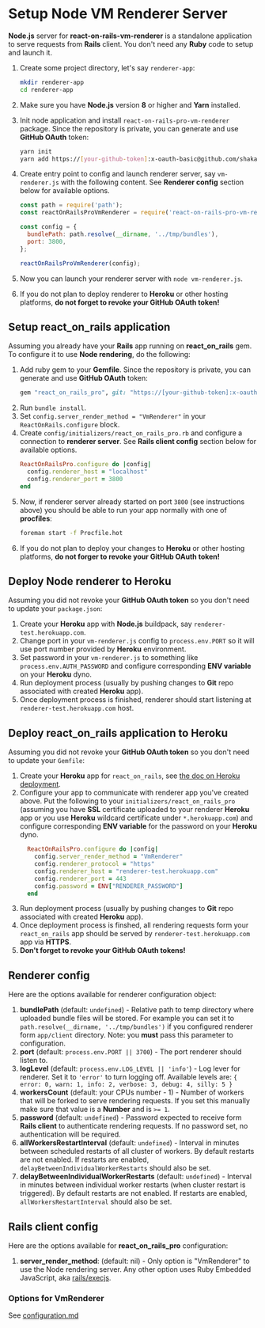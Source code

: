 # Setup Node VM Renderer Server

**Node.js** server for **react-on-rails-vm-renderer** is a standalone application to serve requests from **Rails** client. You don't need any **Ruby** code to setup and launch it.

1. Create some project directory, let's say `renderer-app`:
   ```sh
   mkdir renderer-app
   cd renderer-app
   ```
2. Make sure you have **Node.js** version **8** or higher and **Yarn** installed.
3. Init node application and install `react-on-rails-pro-vm-renderer` package. Since the repository is private, you can generate and use **GitHub OAuth** token:
   ```sh
   yarn init
   yarn add https://[your-github-token]:x-oauth-basic@github.com/shakacode/react_on_rails_pro.git
   ```
4. Create entry point to config and launch renderer server, say `vm-renderer.js` with the following content. See **Renderer config** section below for available options.

   ```javascript
   const path = require('path');
   const reactOnRailsProVmRenderer = require('react-on-rails-pro-vm-renderer');

   const config = {
     bundlePath: path.resolve(__dirname, '../tmp/bundles'),
     port: 3800,
   };

   reactOnRailsProVmRenderer(config);
   ```
5. Now you can launch your renderer server with `node vm-renderer.js`.
6. If you do not plan to deploy renderer to **Heroku** or other hosting platforms, **do not forget to revoke your GitHub OAuth token!**

## Setup react_on_rails application

Assuming you already have your **Rails** app running on **react_on_rails** gem. To configure it to use **Node rendering**, do the following:

1. Add ruby gem to your **Gemfile**. Since the repository is private, you can generate and use **GitHub OAuth** token:
   ```ruby
   gem "react_on_rails_pro", git: "https://[your-github-token]:x-oauth-basic@github.com/shakacode/react_on_rails-pro.git"
   ```
2. Run `bundle install`.
3. Set `config.server_render_method = "VmRenderer"` in your `ReactOnRails.configure` block.
4. Create `config/initializers/react_on_rails_pro.rb` and configure a connection to **renderer server**. See **Rails client config** section below for available options.
   ```ruby
   ReactOnRailsPro.configure do |config|
     config.renderer_host = "localhost"
     config.renderer_port = 3800
   end
   ```
5. Now, if renderer server already started on port `3800` (see instructions above) you should be able to run your app normally with one of **procfiles**:
   ```sh
   foreman start -f Procfile.hot
   ```
6. If you do not plan to deploy your changes to **Heroku** or other hosting platforms, **do not forger to revoke your GitHub OAuth token!**

## Deploy Node renderer to Heroku

Assuming you did not revoke your **GitHub OAuth token** so you don't need to update your `package.json`:

1. Create your **Heroku** app with **Node.js** buildpack, say `renderer-test.herokuapp.com`.
2. Change port in your `vm-renderer.js` config to `process.env.PORT` so it will use port number provided by **Heroku** environment.
3. Set password in your `vm-renderer.js` to something like `process.env.AUTH_PASSWORD` and configure corresponding **ENV variable** on your **Heroku** dyno.
4. Run deployment process (usually by pushing changes to **Git** repo associated with created **Heroku** app).
5. Once deployment process is finished, renderer should start listening at `renderer-test.herokuapp.com` host.

## Deploy react_on_rails application to Heroku

Assuming you did not revoke your **GitHub OAuth token** so you don't need to update your `Gemfile`:

1. Create your **Heroku** app for `react_on_rails`, see [the doc on Heroku deployment](https://github.com/shakacode/react_on_rails/blob/master/docs/additional-reading/heroku-deployment.md#more-details-on-precompilation-using-webpack-to-create-javascript-assets).
2. Configure your app to communicate with renderer app you've created above. Put the following to your `initializers/react_on_rails_pro` (assuming you have **SSL** certificate uploaded to your renderer **Heroku** app or you use **Heroku** wildcard certificate under `*.herokuapp.com`) and configure corresponding **ENV variable** for the password on your **Heroku** dyno.
   ```ruby
     ReactOnRailsPro.configure do |config|
       config.server_render_method = "VmRenderer"
       config.renderer_protocol = "https"
       config.renderer_host = "renderer-test.herokuapp.com"
       config.renderer_port = 443
       config.password = ENV["RENDERER_PASSWORD"]
     end
   ```
3. Run deployment process (usually by pushing changes to **Git** repo associated with created **Heroku** app).
4. Once deployment process is finshed, all rendering requests form your `react_on_rails` app should be served by `renderer-test.herokuapp.com` app via **HTTPS**.
5. **Don't forget to revoke your GitHub OAuth tokens!**

## Renderer config

Here are the options available for renderer configuration object:

1. **bundlePath** (default: `undefined`) - Relative path to temp directory where uploaded bundle files will be stored. For example you can set it to `path.resolve(__dirname, '../tmp/bundles')` if you configured renderer form `app/client` directory. Note: you **must** pass this parameter to configuration.
2. **port** (default: `process.env.PORT || 3700`) - The port renderer should listen to.
3. **logLevel** (default: `process.env.LOG_LEVEL || 'info'`) - Log lever for renderer. Set it to `'error'` to turn logging off. Available levels are: `{ error: 0, warn: 1, info: 2, verbose: 3, debug: 4, silly: 5 }`
4. **workersCount** (default: your CPUs number - 1) - Number of workers that will be forked to serve rendering requests. If you set this manually make sure that value is a **Number** and is `>= 1`.
5. **password** (default: `undefined`) - Password expected to receive form **Rails client** to authenticate rendering requests. If no password set, no authentication will be required.
6. **allWorkersRestartInterval** (default: `undefined`) - Interval in minutes between scheduled restarts of all cluster of workers. By default restarts are not enabled. If restarts are enabled, `delayBetweenIndividualWorkerRestarts` should also be set.
7. **delayBetweenIndividualWorkerRestarts** (default: `undefined`) - Interval in minutes between individual worker restarts (when cluster restart is triggered). By default restarts are not enabled. If restarts are enabled, `allWorkersRestartInterval` should also be set.

## Rails client config

Here are the options available for **react_on_rails_pro** configuration:

1. **server_render_method**: (default: nil) - Only option is "VmRenderer" to use the Node rendering server. Any other option uses Ruby Embedded JavaScript, aka [rails/execjs](https://github.com/rails/execjs).

### Options for VmRenderer
See [configuration.md](./configuration.md)

